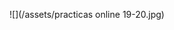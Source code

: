 

![](/assets/practicas online 19-20.jpg)


<!--Bienvenido/a al Curso para el Funcionariado en Prácticas.

En nombre  del Departamento de Educación, Cultura y Deporte quiero felicitarte por haber superado el proceso selectivo que tuvo lugar este verano.

Sé lo complicado que es conciliar la vida laboral y personal, por eso mismo este curso escolar 2018-2019 estrenamos la modalidad online en la formación para el funcionariado en prácticas. 

Esta formación tratará distintos contenidos que han sido actualizados, desde el punto de vista pedagógico y también normativo, por una comisión constituida por varios expertos en educación y formación del profesorado. El curso está compuesto por cuatro módulos: Metodologías activas, en el que se insistirá especialmente en Aprendizaje Basado en Proyectos (ABP); Documentación Educativa, Prevención de Riesgos Laborales del personal docente en Aragón y La Comunidad Educativa, en el que se abordarán cuestiones como igualdad, inclusión, tutoría, convivencia y acoso escolar.

Espero que el Curso online para el Funcionariado en Prácticas te permita compaginar su realización con el resto de tu vida personal y laboral y, asimismo, que sea provechoso para la etapa profesional que comenzarás al finalizar tu periodo de prácticas.

Recibe un afectuoso saludo,







Tomás Guajardo Cuervo
Director General de Personal y Formación del Profesorado

















